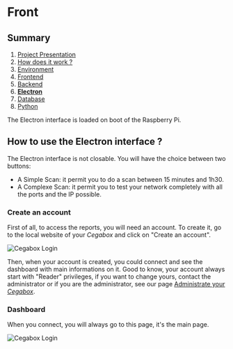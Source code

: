 # Front

## Summary

1. [Project Presentation](project.html)
2. [How does it work ?](working.html)
3. [Environment](env.html)
4. [Frontend](front.html)
5. [Backend](back.html)
6. [**Electron**](electron.html)
7. [Database](database.html)
8. [Python](python.html)

The Electron interface is loaded on boot of the Raspberry Pi.

## How to use the Electron interface ?

The Electron interface is not closable. You will have the choice between two buttons:

* A Simple Scan: it permit you to do a scan between 15 minutes and 1h30.
* A Complexe Scan: it permit you to test your network completely with all the ports and the IP possible.

### Create an account

First of all, to access the reports, you will need an account. To create it, go to the local website of your *Cegabox* and click on "Create an account".

![Cegabox Login](https://cebago.github.io/Cegabox/img/cegabox-login.png)

Then, when your account is created, you could connect and see the dashboard with main informations on it. Good to know, your account always start with "Reader" privileges, if you want to change yours, contact the administrator or if you are the administrator, see our page [Administrate your *Cegabox*](admin.html).

### Dashboard

When you connect, you will always go to this page, it's the main page.

![Cegabox Login](https://cebago.github.io/Cegabox/img/cegabox-dashboard.png)
